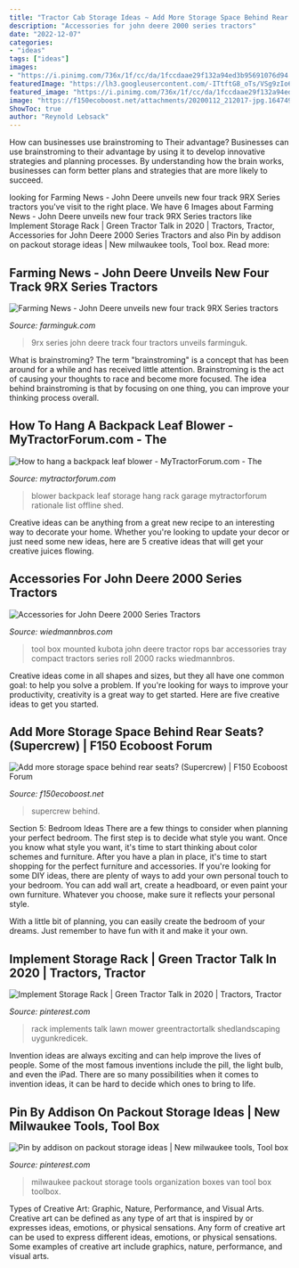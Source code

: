 ```yaml
---
title: "Tractor Cab Storage Ideas ~ Add More Storage Space Behind Rear Seats? (supercrew)"
description: "Accessories for john deere 2000 series tractors"
date: "2022-12-07"
categories:
- "ideas"
tags: ["ideas"]
images:
- "https://i.pinimg.com/736x/1f/cc/da/1fccdaae29f132a94ed3b95691076d94.jpg"
featuredImage: "https://lh3.googleusercontent.com/-ITtftG8_oTs/VSg9zIo6XXI/AAAAAAAAH0I/CWWiJUHY-7Q/w919-h1225-no/IMG_5172.JPG"
featured_image: "https://i.pinimg.com/736x/1f/cc/da/1fccdaae29f132a94ed3b95691076d94.jpg"
image: "https://f150ecoboost.net/attachments/20200112_212017-jpg.164749/"
ShowToc: true
author: "Reynold Lebsack"
---
```



How can businesses use brainstroming to Their advantage?
Businesses can use brainstroming to their advantage by using it to develop innovative strategies and planning processes. By understanding how the brain works, businesses can form better plans and strategies that are more likely to succeed.

	

		
looking for Farming News - John Deere unveils new four track 9RX Series tractors you've visit to the right place. We have 6 Images about Farming News - John Deere unveils new four track 9RX Series tractors like Implement Storage Rack | Green Tractor Talk in 2020 | Tractors, Tractor, Accessories for John Deere 2000 Series Tractors and also Pin by addison on packout storage ideas | New milwaukee tools, Tool box. Read more:
		
    
## Farming News - John Deere Unveils New Four Track 9RX Series Tractors

<img loading=lazy src="http://www.farminguk.com/images/News/37735_1.jpg" onerror="this.onerror=null;this.src='https://tse4.mm.bing.net/th?id=OIP.tuzZKeVPmT-gHk2g86s6cgHaES&amp;pid=15.1';" alt="Farming News - John Deere unveils new four track 9RX Series tractors">

_Source: farminguk.com_

>9rx series john deere track four tractors unveils farminguk. 

	

What is brainstroming?
The term "brainstroming" is a concept that has been around for a while and has received little attention. Brainstroming is the act of causing your thoughts to race and become more focused. The idea behind brainstroming is that by focusing on one thing, you can improve your thinking process overall.

    
## How To Hang A Backpack Leaf Blower - MyTractorForum.com - The

<img loading=lazy src="https://lh3.googleusercontent.com/-ITtftG8_oTs/VSg9zIo6XXI/AAAAAAAAH0I/CWWiJUHY-7Q/w919-h1225-no/IMG_5172.JPG" onerror="this.onerror=null;this.src='https://tse1.mm.bing.net/th?id=OIP.76aMurRAUeg689niVQbrhQHaJ3&amp;pid=15.1';" alt="How to hang a backpack leaf blower - MyTractorForum.com - The">

_Source: mytractorforum.com_

>blower backpack leaf storage hang rack garage mytractorforum rationale list offline shed. 

	

Creative ideas can be anything from a great new recipe to an interesting way to decorate your home. Whether you're looking to update your decor or just need some new ideas, here are 5 creative ideas that will get your creative juices flowing.

    
## Accessories For John Deere 2000 Series Tractors

<img loading=lazy src="http://www.wiedmannbros.com/assets/images/grtdy/tt400/gdtooltray_000.jpg" onerror="this.onerror=null;this.src='https://tse3.mm.bing.net/th?id=OIP.WISF16vWu39e40PjBoegogHaHa&amp;pid=15.1';" alt="Accessories for John Deere 2000 Series Tractors">

_Source: wiedmannbros.com_

>tool box mounted kubota john deere tractor rops bar accessories tray compact tractors series roll 2000 racks wiedmannbros. 

	

Creative ideas come in all shapes and sizes, but they all have one common goal: to help you solve a problem. If you're looking for ways to improve your productivity, creativity is a great way to get started. Here are five creative ideas to get you started.

    
## Add More Storage Space Behind Rear Seats? (Supercrew) | F150 Ecoboost Forum

<img loading=lazy src="https://f150ecoboost.net/attachments/20200112_212017-jpg.164749/" onerror="this.onerror=null;this.src='https://tse2.mm.bing.net/th?id=OIP.McWbqC-Tr0duum2G0JTLDAHaPp&amp;pid=15.1';" alt="Add more storage space behind rear seats? (Supercrew) | F150 Ecoboost Forum">

_Source: f150ecoboost.net_

>supercrew behind. 

	

Section 5: Bedroom Ideas
There are a few things to consider when planning your perfect bedroom. The first step is to decide what style you want. Once you know what style you want, it's time to start thinking about color schemes and furniture. After you have a plan in place, it's time to start shopping for the perfect furniture and accessories.
If you're looking for some DIY ideas, there are plenty of ways to add your own personal touch to your bedroom. You can add wall art, create a headboard, or even paint your own furniture. Whatever you choose, make sure it reflects your personal style.

With a little bit of planning, you can easily create the bedroom of your dreams. Just remember to have fun with it and make it your own.

    
## Implement Storage Rack | Green Tractor Talk In 2020 | Tractors, Tractor

<img loading=lazy src="https://i.pinimg.com/736x/a1/79/a4/a179a4e218a8897cc9a35508512bad84.jpg" onerror="this.onerror=null;this.src='https://tse2.mm.bing.net/th?id=OIP.Yx48ctAhV17hOXpNOU_NfwHaE7&amp;pid=15.1';" alt="Implement Storage Rack | Green Tractor Talk in 2020 | Tractors, Tractor">

_Source: pinterest.com_

>rack implements talk lawn mower greentractortalk shedlandscaping uygunkredicek. 

	

Invention ideas are always exciting and can help improve the lives of people. Some of the most famous inventions include the pill, the light bulb, and even the iPad. There are so many possibilities when it comes to invention ideas, it can be hard to decide which ones to bring to life.

    
## Pin By Addison On Packout Storage Ideas | New Milwaukee Tools, Tool Box

<img loading=lazy src="https://i.pinimg.com/736x/1f/cc/da/1fccdaae29f132a94ed3b95691076d94.jpg" onerror="this.onerror=null;this.src='https://tse3.mm.bing.net/th?id=OIP.z11gMIr_x68XSEL4RhoB4AHaJ3&amp;pid=15.1';" alt="Pin by addison on packout storage ideas | New milwaukee tools, Tool box">

_Source: pinterest.com_

>milwaukee packout storage tools organization boxes van tool box toolbox. 

	

Types of Creative Art: Graphic, Nature, Performance, and Visual Arts.
Creative art can be defined as any type of art that is inspired by or expresses ideas, emotions, or physical sensations. Any form of creative art can be used to express different ideas, emotions, or physical sensations. Some examples of creative art include graphics, nature, performance, and visual arts.

